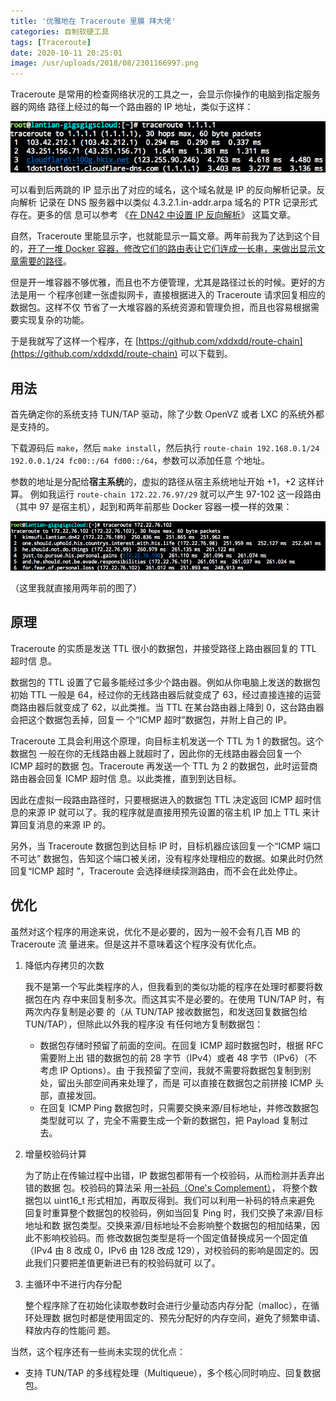 ```yaml
---
title: '优雅地在 Traceroute 里膜 拜大佬'
categories: 自制软硬工具
tags: [Traceroute]
date: 2020-10-11 20:25:01
image: /usr/uploads/2018/08/2301166997.png
---
```


Traceroute 是常用的检查网络状况的工具之一，会显示你操作的电脑到指定服务器的网络
路径上经过的每一个路由器的 IP 地址，类似于这样：

![Traceroute 示例](../../../../../../public/usr/uploads/2018/08/2301166997.png)

可以看到后两跳的 IP 显示出了对应的域名，这个域名就是 IP 的反向解析记录。反向解析
记录在 DNS 服务器中以类似 4.3.2.1.in-addr.arpa 域名的 PTR 记录形式存在。更多的信
息可以参考
《[在 DN42 中设置 IP 反向解析](/article/modify-website/dn42-ip-reverse-record.lantian)》
这篇文章。

自然，Traceroute 里能显示字，也就能显示一篇文章。两年前我为了达到这个目
的，[开了一堆 Docker 容器，修改它们的路由表让它们连成一长串，来做出显示文章需要的路径](/article/modify-computer/worship-in-traceroute.lantian)。

但是开一堆容器不够优雅，而且也不方便管理，尤其是路径过长的时候。更好的方法是用一
个程序创建一张虚拟网卡，直接根据进入的 Traceroute 请求回复相应的数据包。这样不仅
节省了一大堆容器的系统资源和管理负担，而且也容易根据需要实现复杂的功能。

于是我就写了这样一个程序，在
[https://github.com/xddxdd/route-chain](https://github.com/xddxdd/route-chain)
可以下载到。

## 用法

首先确定你的系统支持 TUN/TAP 驱动，除了少数 OpenVZ 或者 LXC 的系统外都是支持的。

下载源码后 `make`，然后 `make install`，然后执行
`route-chain 192.168.0.1/24 192.0.0.1/24 fc00::/64 fd00::/64`，参数可以添加任意
个地址。

参数的地址是分配给**宿主系统**的，虚拟的路径从宿主系统地址开始 +1，+2 这样计算。
例如我运行 `route-chain 172.22.76.97/29` 就可以产生 97-102 这一段路由（其中 97
是宿主机），起到和两年前那些 Docker 容器一模一样的效果：

![Traceroute 效果](../../../../../../public/usr/uploads/2018/08/1311499371.png)

（这里我就直接用两年前的图了）

## 原理

Traceroute 的实质是发送 TTL 很小的数据包，并接受路径上路由器回复的 TTL 超时信
息。

数据包的 TTL 设置了它最多能经过多少个路由器。例如从你电脑上发送的数据包初始 TTL
一般是 64，经过你的无线路由器后就变成了 63，经过直接连接的运营商路由器后就变成了
62，以此类推。当 TTL 在某台路由器上降到 0，这台路由器会把这个数据包丢掉，回复一
个“ICMP 超时”数据包，并附上自己的 IP。

Traceroute 工具会利用这个原理，向目标主机发送一个 TTL 为 1 的数据包。这个数据包
一般在你的无线路由器上就超时了，因此你的无线路由器会回复一个 ICMP 超时的数据
包。Traceroute 再发送一个 TTL 为 2 的数据包，此时运营商路由器会回复 ICMP 超时信
息。以此类推，直到到达目标。

因此在虚拟一段路由路径时，只要根据进入的数据包 TTL 决定返回 ICMP 超时信息的来源
IP 就可以了。我的程序就是直接用预先设置的宿主机 IP 加上 TTL 来计算回复消息的来源
IP 的。

另外，当 Traceroute 数据包到达目标 IP 时，目标机器应该回复一个“ICMP 端口不可达”
数据包，告知这个端口被关闭，没有程序处理相应的数据。如果此时仍然回复“ICMP 超时
”，Traceroute 会选择继续探测路由，而不会在此处停止。

## 优化

虽然对这个程序的用途来说，优化不是必要的，因为一般不会有几百 MB 的 Traceroute 流
量进来。但是这并不意味着这个程序没有优化点。

1. 降低内存拷贝的次数

   我不是第一个写此类程序的人，但我看到的类似功能的程序在处理时都要将数据包在内
   存中来回复制多次。而这其实不是必要的。在使用 TUN/TAP 时，有两次内存复制是必要
   的（从 TUN/TAP 接收数据包，和发送回复数据包给 TUN/TAP），但除此以外我的程序没
   有任何地方复制数据包：

   - 数据包存储时预留了前面的空间。在回复 ICMP 超时数据包时，根据 RFC 需要附上出
     错的数据包的前 28 字节（IPv4）或者 48 字节（IPv6）（不考虑 IP Options）。由
     于我预留了空间，我就不需要将数据包复制到别处，留出头部空间再来处理了，而是
     可以直接在数据包之前拼接 ICMP 头部，直接发回。
   - 在回复 ICMP Ping 数据包时，只需要交换来源/目标地址，并修改数据包类型就可以
     了，完全不需要生成一个新的数据包，把 Payload 复制过去。

2. 增量校验码计算

   为了防止在传输过程中出错，IP 数据包都带有一个校验码，从而检测并丢弃出错的数据
   包。校验码的算法采
   用[一补码（One's Complement）](https://zh.wikipedia.org/wiki/%E4%B8%80%E8%A3%9C%E6%95%B8)，
   将整个数据包以 uint16_t 形式相加，再取反得到。我们可以利用一补码的特点来避免
   回复时重算整个数据包的校验码，例如当回复 Ping 时，我们交换了来源/目标地址和数
   据包类型。交换来源/目标地址不会影响整个数据包的相加结果，因此不影响校验码。而
   修改数据包类型是将一个固定值替换成另一个固定值（IPv4 由 8 改成 0，IPv6 由 128
   改成 129），对校验码的影响是固定的。因此我们只要把差值更新进已有的校验码就可
   以了。

3. 主循环中不进行内存分配

   整个程序除了在初始化读取参数时会进行少量动态内存分配（malloc），在循环处理数
   据包时都是使用固定的、预先分配好的内存空间，避免了频繁申请、释放内存的性能问
   题。

当然，这个程序还有一些尚未实现的优化点：

- 支持 TUN/TAP 的多线程处理（Multiqueue），多个核心同时响应、回复数据包。
